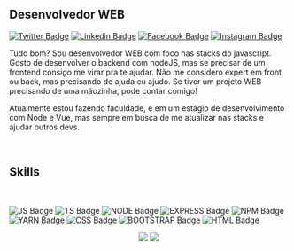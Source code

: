 ## Desenvolvedor WEB

[![Twitter Badge](https://img.shields.io/badge/-twitter-%231DA1F2?style=for-the-badge&logo=twitter&logoColor=white)](https://twitter.com/kauanphbbb)
[![Linkedin Badge](https://img.shields.io/badge/-linkedin-%230077B5?style=for-the-badge&logo=linkedin&logoColor=white)](https://www.linkedin.com/in/kauan-portela-1763a6168/)
[![Facebook Badge](https://img.shields.io/badge/-Facebook-%231877F2?style=for-the-badge&logo=facebook&logoColor=white)](https://www.facebook.com/kauanphbbb/)
[![Instagram Badge](https://img.shields.io/badge/Instagram-E4405F?style=for-the-badge&logo=instagram&logoColor=white)](https://www.instagram.com/kauanphbbb/)

<p>Tudo bom? Sou desenvolvedor WEB com foco nas stacks do javascript. Gosto de desenvolver o backend com nodeJS, mas se precisar de um frontend consigo me virar pra te ajudar. Não me considero expert em front ou back, mas precisando de ajuda eu ajudo. Se tiver um projeto WEB precisando de uma mãozinha, pode contar comigo!</p>
<p>Atualmente estou fazendo faculdade, e em um estágio de desenvolvimento com Node e Vue, mas sempre em busca de me atualizar nas stacks e ajudar outros devs.<p/>

<br/>

## Skills

<br/>

![JS Badge](https://img.shields.io/badge/JavaScript-F7DF1E?style=for-the-badge&logo=javascript&logoColor=black)
![TS Badge](https://img.shields.io/badge/TypeScript-007ACC?style=for-the-badge&logo=typescript&logoColor=white)
![NODE Badge](https://img.shields.io/badge/Node.js-43853D?style=for-the-badge&logo=node.js&logoColor=white)
![EXPRESS Badge](https://img.shields.io/badge/Express.js-000000?style=for-the-badge&logo=express&logoColor=white)
![NPM Badge](https://img.shields.io/badge/npm-CB3837?style=for-the-badge&logo=npm&logoColor=white)
![YARN Badge](https://img.shields.io/badge/Yarn-2C8EBB?style=for-the-badge&logo=yarn&logoColor=white)
![CSS Badge](https://img.shields.io/badge/CSS3-1572B6?style=for-the-badge&logo=css3&logoColor=white)
![BOOTSTRAP Badge](https://img.shields.io/badge/Bootstrap-563D7C?style=for-the-badge&logo=bootstrap&logoColor=white)
![HTML Badge](https://img.shields.io/badge/HTML5-E34F26?style=for-the-badge&logo=html5&logoColor=white)


<p align = "center">
  <img src = "https://github-readme-stats.vercel.app/api?username=kauanphbbb&show_icons=true&theme=dracula">
  <img src = "https://github-readme-stats.vercel.app/api/top-langs/?username=kauanphbbb&layout=compact&theme=dracula">
</p>
